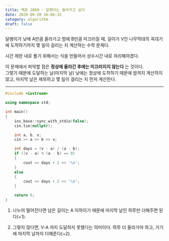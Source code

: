 ```yaml
---
title: 백준 2869 - 달팽이는 올라가고 싶다
date: 2020-06-20 16:06:15
category: algorithm
draft: false
---
```


달팽이가 낮에 A만큼 올라가고 밤에 B만큼 미끄러질 때, 길이가 V인 나무막대의 꼭대기에 도착하기까지 몇 일이 걸리는 지 계산하는 수학 문제다.

시간 제한 내로 풀기 위해서는 식을 만들어서 상수시간 내로 처리해야겠다.

이 문제에서 파악할 점은 **정상에 올라간 후에는 미끄러지지 않는다** 는 것이다.  
그렇기 때문에 도달하는 날(마지막 날) 낮에는 정상에 도착하기 때문에 밤까지 계산하지 않고, 마지막 날은 제외하고 몇 일이 걸리는 지 먼저 계산한다.

---

```cpp
#include <iostream>

using namespace std;

int main()
{
    ios_base::sync_with_stdio(false);
    cin.tie(nullptr);

    int a, b, v;
    cin >> a >> b >> v;

    int days = (v - a) / (a - b);
    if ((v - a) % (a - b) == 0)
    {
        cout << days + 1 << '\n';
    }
    else
    {
        cout << days + 2 << '\n';
    }

    return 0;
}
```

1. 나누어 떨어진다면 남은 길이는 A 이하이기 때문에 마지막 날인 하루만 더해주면 된다(+1).

2. 그렇지 않다면, V-A 까지 도달하지 못했다는 의미이다. 하루 더 올라가야 하고, 거기에 마지막 날까지 더해준다(+2).
